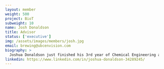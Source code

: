 ```yaml
---
layout: member
weight: 500
project: BioT
subweight: 10
name: Josh Donaldson
title: Advisor
status: ['executive']
img: /assets/images/members/josh.jpg
email: brewing@ubcenvision.com
biography: >
  Joshua Donaldson just finished his 3rd year of Chemical Engineering at UBC. Last year he was the project lead of the CHBeer project where he is working with his team to design a fully-automated brewing system that can be controlled by your phone. He got involved with the project last January when it was first started. Josh attended the 2017 AiChE conference in Minneapolis last October where he, Shams, Siang and Athanasios presented the CHBeer project to over 100 other students from around the North America. He is currently on co-op at Craft Metrics; a Vancouver start-up that specializes in sensors and analytics for the craft beverage industry where he is developing a fermentation analysis library in Python. Josh has been passionate about entrepreneurship since a young age when he started his own freelance media company and is currently an executive at Innovation Onboard where he is acting as the Media Coordinator. Favorite breweries include Four Winds, Central City, and Postmark! CHeers! 
linkedin: https://www.linkedin.com/in/joshua-donaldson-34289245/
---
```

